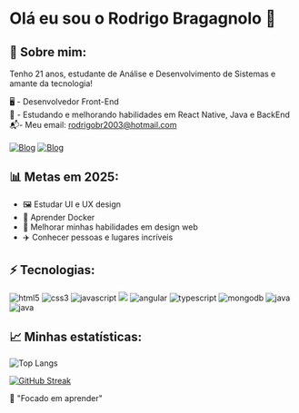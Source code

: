 # Olá eu sou o Rodrigo Bragagnolo 👋

<h2>🙋 Sobre mim:</h2>

Tenho 21 anos, estudante de Análise e Desenvolvimento de Sistemas e amante da tecnologia!

🖥️ - Desenvolvedor Front-End </br>
🌱 - Estudando e melhorando habilidades em React Native, Java e BackEnd </br>
📬- Meu email: <a>rodrigobr2003@hotmail.com</a></br></br>
[![Blog](https://img.shields.io/badge/LinkedIn-0077B5?style=for-the-badge&logo=linkedin&logoColor=white)](https://www.linkedin.com/in/rodrigo-bragagnolo-772679214/) [![Blog](https://img.shields.io/website?label=portifoliorodrigobragagnolo.netlify.app&style=for-the-badge&url=https://portifoliorodrigobragagnolo.netlify.app/)](https://portifoliorodrigobragagnolo.netlify.app/)

<h2>📊 Metas em 2025:</h2>
    <ul>
        <li> 🖼️ Estudar UI e UX design
        <li> 🔭 Aprender Docker
        <li> 📖 Melhorar minhas habilidades em design web
        <li> ✈️ Conhecer pessoas e lugares incríveis
    </ul>

<h2>⚡ Tecnologias:</h2>

<div style="display: inline-block">
    <img alt="html5" src="https://img.shields.io/badge/HTML5-E34F26?style=for-the-badge&logo=html5&logoColor=white"/>
    <img alt="css3" src="https://img.shields.io/badge/CSS3-1572B6?style=for-the-badge&logo=css3&logoColor=white" />
    <img alt="javascript" src="https://img.shields.io/badge/JavaScript-323330?style=for-the-badge&logo=javascript&logoColor=F7DF1E" />
     <img src="https://img.shields.io/badge/Node.js-43853D?style=for-the-badge&logo=node.js&logoColor=white" />
    <img alt="angular" src="https://img.shields.io/badge/Angular-DD0031?style=for-the-badge&logo=angular&logoColor=white" />
    <img alt="typescript" src="https://img.shields.io/badge/TypeScript-007ACC?style=for-the-badge&logo=typescript&logoColor=wh" />
    <img alt="mongodb" src="https://img.shields.io/badge/MongoDB-4EA94B?style=for-the-badge&logo=mongodb&logoColor=white" />
    <img alt="java" src="https://img.shields.io/badge/Java-ED8B00?style=for-the-badge&logo=openjdk&logoColor=white" />
    <img alt="java" src="https://img.shields.io/badge/React_Native-20232A?style=for-the-badge&logo=react&logoColor=61DAFB" />
</div>

<h2>📈 Minhas estatísticas: </h2>

![Top Langs](https://github-readme-stats.vercel.app/api/top-langs/?username=Rodrigobr2003&layout=compact&theme=dark)

[![GitHub Streak](https://streak-stats.demolab.com/?user=Rodrigobr2003&theme=dark&locale=pt_BR&dates=FF5733&currStreakNum=FF5733&sideNums=C70039)](https://github.com/Rodrigobr2003)

🧠 "Focado em aprender"
